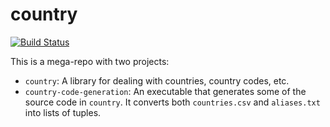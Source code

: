 # country

[![Build Status](https://travis-ci.org/andrewthad/country.svg?branch=master)](https://travis-ci.org/andrewthad/country)

This is a mega-repo with two projects:

- `country`: A library for dealing with countries, country codes, etc.
- `country-code-generation`: An executable that generates some of the
  source code in `country`. It converts both `countries.csv` and
  `aliases.txt` into lists of tuples.


